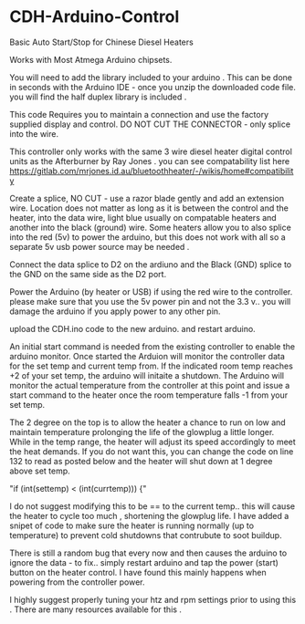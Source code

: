 # CDH-Arduino-Control
Basic Auto Start/Stop for Chinese Diesel Heaters


Works with Most Atmega Arduino chipsets.

You will need to add the library included to your arduino . This can be done in seconds with the Arduino IDE - once you unzip the downloaded code file. you will find the half duplex library is included . 


This code Requires you to maintain a connection and use the factory supplied display and control. DO NOT CUT THE CONNECTOR - only splice into the wire. 

This controller only works with the same 3 wire diesel heater digital control units as the Afterburner by Ray Jones . you can see compatability list here https://gitlab.com/mrjones.id.au/bluetoothheater/-/wikis/home#compatibility

Create a splice, NO CUT - use a razor blade gently and add an extension wire. Location does not matter as long as it is between the control and the heater, into the data wire, light blue usually on compatable heaters and another into the black (ground) wire. Some heaters allow you to also splice into the red (5v) to power the arduino, but this does not work with all so a separate 5v usb power source may be needed . 

Connect the data splice to D2 on the ardiuno and the Black (GND) splice to the GND on the same side as the D2 port. 

Power the Arduino (by heater or USB) if using the red wire to the controller. please make sure that you use the 5v power pin and not the 3.3 v.. you will damage the arduino if you apply power to any other pin. 

upload the CDH.ino code to the new arduino. and restart arduino. 

An initial start command is needed from the existing controller to enable the arduino monitor. Once started the Arduion will monitor the controller data for the set temp and current temp from.  If the indicated room temp reaches +2 of your set temp, the arduino will initaite a shutdown. The Arduino will monitor the actual temperature from the controller at this point and issue a start command to the heater once the room temperature falls -1 from your set temp. 

The 2 degree on the top is to allow the heater a chance to run on low and maintain temperature prolonging the life of the glowplug a little longer. While in the temp range, the heater will adjust its speed accordingly to meet the heat demands. If you do not want this, you can change the code on line 132 to read as posted below and the heater will shut down at 1 degree above set temp. 

"if (int(settemp) < (int(currtemp))) {"

I do not suggest modifying this to be == to the current temp.. this will cause the heater to cycle too much , shortening the glowplug life. I have added a snipet of code to make sure the heater is running normally (up to temperature) to prevent cold shutdowns that contrubute to soot buildup. 

There is still a random bug that every now and then causes the arduino to ignore the data - to fix.. simply restart arduino and tap the power (start) button on the heater control. I have found this mainly happens when powering from the controller power. 

I highly suggest properly tuning your htz and rpm settings prior to using this . There are many resources available for this . 



